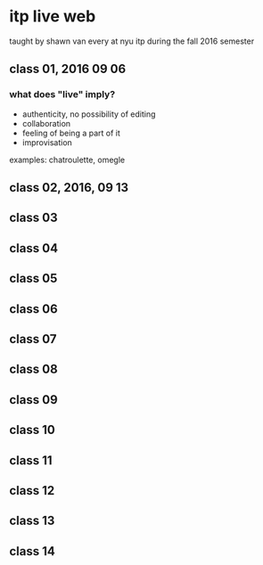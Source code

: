 # itp live web

taught by shawn van every
at nyu itp during the fall 2016 semester

## class 01, 2016 09 06

### what does "live" imply?

* authenticity, no possibility of editing
* collaboration
* feeling of being a part of it
* improvisation

examples: chatroulette, omegle

## class 02, 2016, 09 13

## class 03

## class 04

## class 05

## class 06

## class 07

## class 08

## class 09

## class 10

## class 11

## class 12

## class 13

## class 14
